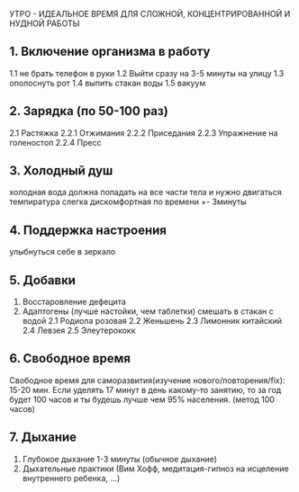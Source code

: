 УТРО - ИДЕАЛЬНОЕ ВРЕМЯ ДЛЯ СЛОЖНОЙ, КОНЦЕНТРИРОВАННОЙ И НУДНОЙ РАБОТЫ
## 1. Включение организма в работу

1.1 не брать телефон в руки
1.2 Выйти сразу на 3-5 минуты на улицу
1.3 ополоснуть рот
1.4 выпить стакан воды
1.5 вакуум
## 2. Зарядка (по 50-100 раз)
2.1 Растяжка
2.2.1 Отжимания
2.2.2 Приседания
2.2.3 Упражнение на голеностоп
2.2.4 Пресс

## 3. Холодный душ

холодная вода должна попадать на все части тела и нужно двигаться
темпиратура слегка дискомфортная
по времени +- 3минуты

## 4. Поддержка настроения

улыбнуться себе в зеркало

## 5. Добавки
1. Восстаровление дефецита
2. Адаптогены (лучше настойки, чем таблетки) смешать в стакан с водой
2.1 Родиола розовая
2.2 Женьшень
2.3 Лимонник китайский
2.4 Левзея
2.5 Элеутерококк

## 6. Свободное время
Свободное время для саморазвития(изучение нового/повторения/fix): 15-20 мин.
Если уделять 17 минут в день какому-то занятию, то за год будет 100 часов и ты будешь лучше чем 95% населения. (метод 100 часов)

## 7. Дыхание

 1. Глубокое дыхание 1-3 минуты (обычное дыхание)
 2. Дыхательные практики (Вим Хофф, медитация-гипноз на исцеление внутреннего ребенка, ...)